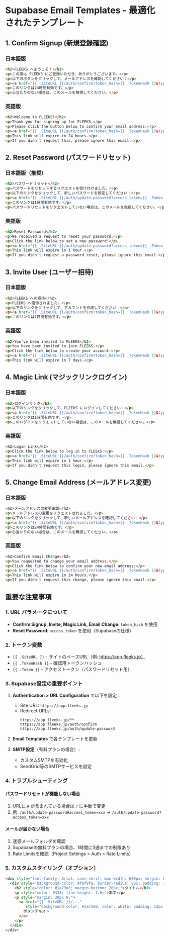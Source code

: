 # Supabase Email Templates - 最適化されたテンプレート

## 1. Confirm Signup (新規登録確認)

### 日本語版
```html
<h2>FLEEKS へようこそ！</h2>
<p>この度は FLEEKS にご登録いただき、ありがとうございます。</p>
<p>以下のボタンをクリックして、メールアドレスを確認してください：</p>
<p><a href="{{ .SiteURL }}/auth/confirm?token_hash={{ .TokenHash }}&type=signup">メールアドレスを確認</a></p>
<p>このリンクは24時間有効です。</p>
<p>心当たりのない場合は、このメールを無視してください。</p>
```

### 英語版
```html
<h2>Welcome to FLEEKS!</h2>
<p>Thank you for signing up for FLEEKS.</p>
<p>Please click the button below to confirm your email address:</p>
<p><a href="{{ .SiteURL }}/auth/confirm?token_hash={{ .TokenHash }}&type=signup">Confirm Email</a></p>
<p>This link will expire in 24 hours.</p>
<p>If you didn't request this, please ignore this email.</p>
```

## 2. Reset Password (パスワードリセット)

### 日本語版（推奨）
```html
<h2>パスワードリセット</h2>
<p>パスワードをリセットするリクエストを受け付けました。</p>
<p>以下のリンクをクリックして、新しいパスワードを設定してください：</p>
<p><a href="{{ .SiteURL }}/auth/update-password?access_token={{ .Token }}&type=recovery">パスワードをリセット</a></p>
<p>このリンクは1時間有効です。</p>
<p>パスワードリセットをリクエストしていない場合は、このメールを無視してください。</p>
```

### 英語版
```html
<h2>Reset Password</h2>
<p>We received a request to reset your password.</p>
<p>Click the link below to set a new password:</p>
<p><a href="{{ .SiteURL }}/auth/update-password?access_token={{ .Token }}&type=recovery">Reset Password</a></p>
<p>This link will expire in 1 hour.</p>
<p>If you didn't request a password reset, please ignore this email.</p>
```

## 3. Invite User (ユーザー招待)

### 日本語版
```html
<h2>FLEEKS への招待</h2>
<p>FLEEKS へ招待されました。</p>
<p>以下のリンクをクリックして、アカウントを作成してください：</p>
<p><a href="{{ .SiteURL }}/auth/confirm?token_hash={{ .TokenHash }}&type=invite">招待を受ける</a></p>
<p>このリンクは7日間有効です。</p>
```

### 英語版
```html
<h2>You've been invited to FLEEKS</h2>
<p>You have been invited to join FLEEKS.</p>
<p>Click the link below to create your account:</p>
<p><a href="{{ .SiteURL }}/auth/confirm?token_hash={{ .TokenHash }}&type=invite">Accept Invitation</a></p>
<p>This link will expire in 7 days.</p>
```

## 4. Magic Link (マジックリンクログイン)

### 日本語版
```html
<h2>ログインリンク</h2>
<p>以下のリンクをクリックして、FLEEKS にログインしてください：</p>
<p><a href="{{ .SiteURL }}/auth/confirm?token_hash={{ .TokenHash }}&type=magiclink">ログイン</a></p>
<p>このリンクは1時間有効です。</p>
<p>このログインをリクエストしていない場合は、このメールを無視してください。</p>
```

### 英語版
```html
<h2>Login Link</h2>
<p>Click the link below to log in to FLEEKS:</p>
<p><a href="{{ .SiteURL }}/auth/confirm?token_hash={{ .TokenHash }}&type=magiclink">Log In</a></p>
<p>This link will expire in 1 hour.</p>
<p>If you didn't request this login, please ignore this email.</p>
```

## 5. Change Email Address (メールアドレス変更)

### 日本語版
```html
<h2>メールアドレスの変更確認</h2>
<p>メールアドレスの変更をリクエストされました。</p>
<p>以下のリンクをクリックして、新しいメールアドレスを確認してください：</p>
<p><a href="{{ .SiteURL }}/auth/confirm?token_hash={{ .TokenHash }}&type=email_change">メールアドレスを確認</a></p>
<p>このリンクは24時間有効です。</p>
<p>心当たりのない場合は、このメールを無視してください。</p>
```

### 英語版
```html
<h2>Confirm Email Change</h2>
<p>You requested to change your email address.</p>
<p>Click the link below to confirm your new email address:</p>
<p><a href="{{ .SiteURL }}/auth/confirm?token_hash={{ .TokenHash }}&type=email_change">Confirm Email</a></p>
<p>This link will expire in 24 hours.</p>
<p>If you didn't request this change, please ignore this email.</p>
```

## 重要な注意事項

### 1. URL パラメータについて
- **Confirm Signup, Invite, Magic Link, Email Change**: `token_hash` を使用
- **Reset Password**: `access_token` を使用（Supabaseの仕様）

### 2. トークン変数
- `{{ .SiteURL }}` - サイトのベースURL（例: https://app.fleeks.jp）
- `{{ .TokenHash }}` - 確認用トークンハッシュ
- `{{ .Token }}` - アクセストークン（パスワードリセット用）

### 3. Supabase設定の重要ポイント
1. **Authentication > URL Configuration** で以下を設定：
   - Site URL: `https://app.fleeks.jp`
   - Redirect URLs: 
     ```
     https://app.fleeks.jp/**
     https://app.fleeks.jp/auth/confirm
     https://app.fleeks.jp/auth/update-password
     ```

2. **Email Templates** で各テンプレートを更新

3. **SMTP設定**（有料プランの場合）:
   - カスタムSMTPを有効化
   - SendGrid等のSMTPサービスを設定

### 4. トラブルシューティング

#### パスワードリセットが機能しない場合
1. URLに `#` が含まれている場合は `?` に手動で変更
2. 例: `/auth/update-password#access_token=xxx` → `/auth/update-password?access_token=xxx`

#### メールが届かない場合
1. 迷惑メールフォルダを確認
2. Supabaseの無料プランの場合、1時間に3通までの制限あり
3. Rate Limitsを確認（Project Settings > Auth > Rate Limits）

### 5. カスタムスタイリング（オプション）
```html
<div style="font-family: Arial, sans-serif; max-width: 600px; margin: 0 auto; padding: 20px;">
  <div style="background-color: #f8f9fa; border-radius: 8px; padding: 30px;">
    <h2 style="color: #1a73e8; margin-bottom: 20px;">タイトル</h2>
    <p style="color: #333; line-height: 1.6;">本文</p>
    <p style="margin: 30px 0;">
      <a href="{{ .SiteURL }}/..." 
         style="background-color: #1a73e8; color: white; padding: 12px 30px; text-decoration: none; border-radius: 4px; display: inline-block;">
        ボタンテキスト
      </a>
    </p>
  </div>
</div>
```